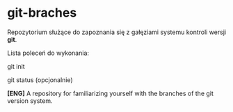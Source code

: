 # git-braches

Repozytorium służące do zapoznania się z gałęziami systemu kontroli wersji __git__.

Lista poleceń do wykonania:

git init 

git status (opcjonalnie)


**[ENG]** 
A repository for familiarizing yourself with the branches of the git version system.
